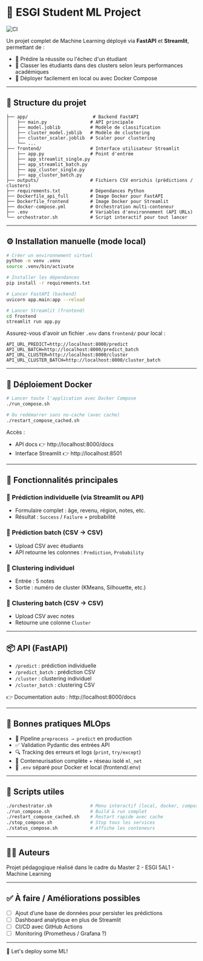 # 🧠 ESGI Student ML Project

![CI](https://github.com/lewishounkpevi/ML_5AL/actions/workflows/ci.yml/badge.svg)


Un projet complet de Machine Learning déployé via **FastAPI** et **Streamlit**, permettant de :

- 🎯 Prédire la réussite ou l'échec d'un étudiant
- 🧩 Classer les étudiants dans des clusters selon leurs performances académiques
- 🐳 Déployer facilement en local ou avec Docker Compose

---

## 📁 Structure du projet

```
├── app/                        # Backend FastAPI
│   ├── main.py                # API principale
│   ├── model.joblib           # Modèle de classification
│   ├── cluster_model.joblib   # Modèle de clustering
│   ├── cluster_scaler.joblib  # Scaler pour clustering
│   └── ...
├── frontend/                  # Interface utilisateur Streamlit
│   ├── app.py                 # Point d'entrée
│   ├── app_streamlit_single.py
│   ├── app_streamlit_batch.py
│   ├── app_cluster_single.py
│   ├── app_cluster_batch.py
├── outputs/                   # Fichiers CSV enrichis (prédictions / clusters)
├── requirements.txt           # Dépendances Python
├── Dockerfile_api_full        # Image Docker pour FastAPI
├── Dockerfile_frontend        # Image Docker pour Streamlit
├── docker-compose.yml         # Orchestration multi-conteneur
├── .env                       # Variables d'environnement (API URLs)
└── orchestrator.sh            # Script interactif pour tout lancer
```

---

## ⚙️ Installation manuelle (mode local)

```bash
# Créer un environnement virtuel
python -m venv .venv
source .venv/bin/activate

# Installer les dépendances
pip install -r requirements.txt

# Lancer FastAPI (backend)
uvicorn app.main:app --reload

# Lancer Streamlit (frontend)
cd frontend
streamlit run app.py
```

Assurez-vous d'avoir un fichier `.env` dans `frontend/` pour local :
```env
API_URL_PREDICT=http://localhost:8000/predict
API_URL_BATCH=http://localhost:8000/predict_batch
API_URL_CLUSTER=http://localhost:8000/cluster
API_URL_CLUSTER_BATCH=http://localhost:8000/cluster_batch
```

---

## 🐳 Déploiement Docker

```bash
# Lancer toute l'application avec Docker Compose
./run_compose.sh

# Ou redémarrer sans no-cache (avec cache)
./restart_compose_cached.sh
```

Accès :
- API docs 👉 http://localhost:8000/docs
- Interface Streamlit 👉 http://localhost:8501

---

## 🧪 Fonctionnalités principales

### 🔹 Prédiction individuelle (via Streamlit ou API)
- Formulaire complet : âge, revenu, région, notes, etc.
- Résultat : `Success` / `Failure` + probabilité

### 🔹 Prédiction batch (CSV → CSV)
- Upload CSV avec étudiants
- API retourne les colonnes : `Prediction`, `Probability`

### 🔹 Clustering individuel
- Entrée : 5 notes
- Sortie : numéro de cluster (KMeans, Silhouette, etc.)

### 🔹 Clustering batch (CSV → CSV)
- Upload CSV avec notes
- Retourne une colonne `Cluster`

---

## 📦 API (FastAPI)

- `/predict` : prédiction individuelle
- `/predict_batch` : prédiction CSV
- `/cluster` : clustering individuel
- `/cluster_batch` : clustering CSV

👉 Documentation auto : http://localhost:8000/docs

---

## 🔐 Bonnes pratiques MLOps

- 🔄 Pipeline `preprocess → predict` en production
- ✅ Validation Pydantic des entrées API
- 🔍 Tracking des erreurs et logs (`print`, `try/except`)
- 🐳 Conteneurisation complète + réseau isolé `ml_net`
- 📁 `.env` séparé pour Docker et local (frontend/.env)

---

## 🧰 Scripts utiles

```bash
./orchestrator.sh              # Menu interactif (local, docker, compose...)
./run_compose.sh               # Build & run complet
./restart_compose_cached.sh    # Restart rapide avec cache
./stop_compose.sh              # Stop tous les services
./status_compose.sh            # Affiche les conteneurs
```

---

## 🧑‍🏫 Auteurs

Projet pédagogique réalisé dans le cadre du Master 2 - ESGI 5AL1 - Machine Learning

---

## ✅ À faire / Améliorations possibles

- [ ] Ajout d’une base de données pour persister les prédictions
- [ ] Dashboard analytique en plus de Streamlit
- [ ] CI/CD avec GitHub Actions
- [ ] Monitoring (Prometheus / Grafana ?)

---

🚀 Let's deploy some ML!
